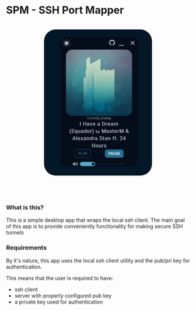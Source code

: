 # SPM - SSH Port Mapper

<div align="center">
<br />
<img src="https://github.com/Fractal-Tess/Avtoradio-Leacher/blob/main/app.jpg" height="400" style="border-radius:2rem"/>
</div>
<br />
<br />
<br />
<div align="center">
</div>

### What is this?

This is a simple desktop app that wraps the local ssh client.
The main goal of this app is to provide conveniently functionality for making secure SSH tunnels

### Requirements

By it's nature, this app uses the local ssh client utility and the pub/pri key for authentication.

This means that the user is required to have:

- ssh client
- server with properly configured pub key
- a private key used for authentication
